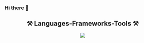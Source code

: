 ### Hi there 👋

<h2 align="center">⚒️ Languages-Frameworks-Tools ⚒️</h2>
<div align="center">
    <img src="https://skillicons.dev/icons?i=nodejs,github,python,javascript,typescript,express,firebase,mongodb,c,java,nextjs" 
</div>
